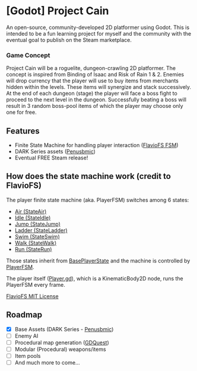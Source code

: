# [Godot] Project Cain
An open-source, community-developed 2D platformer using Godot. This is intended to be a fun learning project for myself and the community with the eventual goal to publish on the Steam marketplace.

### Game Concept
Project Cain will be a roguelite, dungeon-crawling 2D platformer. The concept is inspired from Binding of Isaac and Risk of Rain 1 & 2. Enemies will drop currency that the player will use to buy items from merchants hidden within the levels. These items will synergize and stack successively. At the end of each dungeon (stage) the player will face a boss fight to proceed to the next level in the dungeon. Successfully beating a boss will result in 3 random boss-pool items of which the player may choose only one for free.

## Features
 - Finite State Machine for handling player interaction ([FlavioFS FSM](https://github.com/FlavioFS/godot-platformer-state-machine))
 - DARK Series assets ([Penusbmic](https://penusbmic.itch.io/))
 - Eventual FREE Steam release!

## How does the state machine work (credit to FlavioFS)
The player finite state machine (aka. PlayerFSM) switches among 6 states:
 - [Air (StateAir)](godot/Scenes/Player/StateAir.gd)
 - [Idle (StateIdle)](godot/Scenes/Player/StateIdle.gd)
 - [Jump (StateJump)](godot/Scenes/Player/StateJump.gd)
 - [Ladder (StateLadder)](godot/Scenes/Player/StateLadder.gd)
 - [Swim (StateSwim)](godot/Scenes/Player/StateSwim.gd)
 - [Walk (StateWalk)](godot/Scenes/Player/StateWalk.gd)
 - [Run (StateRun)](godot/Scenes/Player/StateRun.gd)

Those states inherit from [BasePlayerState](godot/Scenes/Player/BasePlayerState.gd) and the machine is controlled by [PlayerFSM](godot/Scenes/Player/PlayerFSM.gd).

The player itself ([Player.gd](godot/Scenes/Player/Player.gd)), which is a KinematicBody2D node, runs the PlayerFSM every frame.

[FlavioFS MIT License](FlavioFS_License)

## Roadmap
- [x] Base Assets (DARK Series - [Penusbmic](https://penusbmic.itch.io/))
- [ ] Enemy AI
- [ ] Procedural map generation ([GDQuest](https://github.com/GDQuest/godot-procedural-generation))
- [ ] Modular (Procedural) weapons/items
- [ ] Item pools
- [ ] And much more to come...
